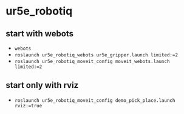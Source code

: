 # ur5e_robotiq
## start with webots
* `webots`
* `roslaunch ur5e_robotiq_webots ur5e_gripper.launch limited:=2`
* `roslaunch ur5e_robotiq_moveit_config moveit_webots.launch limited:=2`

## start only with rviz
* `roslaunch ur5e_robotiq_moveit_config demo_pick_place.launch rviz:=true`
